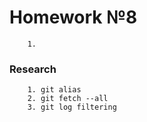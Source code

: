 # Homework №8

```
	1.	
```

### Research
```
	1. git alias
	2. git fetch --all
	3. git log filtering
```
